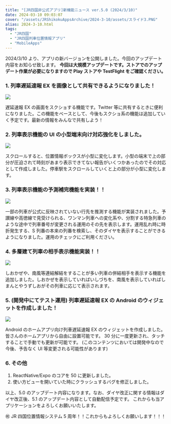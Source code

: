 ```yaml
---
title: "[JR四国非公式アプリ]新機能ニュース ver.5.0 (2024/3/10)"
date: 2024-03-10 09:03:07
cover: "/assets/JRShikokuAppsArchive/2024-3-10/assets/スライド3.PNG"
alias: 2024-3-10.html
tags:
  - "JR四国"
  - "JR四国列車位置情報アプリ"
  - "MobileApps"
---
```


2024/3/10 より、アプリの新バージョンを公開しました。今回のアップデート内容をお知らせ致します。
**今回は大規模アップデートです。ストアでのアップデート作業が必要になりますので Play ストアや TestFlight をご確認ください。**

### **1\. 列車遅延速報 EX を画像として共有できるようになりました！**

![](/assets/JRShikokuAppsArchive/2024-3-10/assets/スライド2.PNG)

遅延速報 EX の画面をスクショする機能です。Twitter 等に共有するときに便利になりました。この機能をベースとして、今後もスクショ系の機能は追加していく予定です。最新の情報をみんなで共有しよう！

### **2\. 列車表示機能の UI の小型端末向け対応強化をしました。**

![](/assets/JRShikokuAppsArchive/2024-3-10/assets/スライド3.PNG)

スクロールすると、位置情報ボックスが小型に変化します。小型の端末で上の部分が圧迫されて時刻があまり表示できてない報告がいくつかあったのでその対応として作成しました。停車駅をスクロールしていくと上の部分が小型に変化します。

### **3\. 列車表示機能の予測補完機能を実装！！**

![](/assets/JRShikokuAppsArchive/2024-3-10/assets/スライド4.PNG)

一部の列車が公式に反映されていない行先を推測する機能が実装されました。予讃線や高徳線で見受けられる、ワンマン列車への変化系や、分割する特急列車のような途中で列車番号が変更される運用のその先を表示します。運用乱れ時に時折発生する、S 列番の本来の列番を検索し、そのダイヤを表示することができるようになりました。運用のチェックにご利用ください。

### **4\. 多層建て列車の相手表示機能実装！！**

![](/assets/JRShikokuAppsArchive/2024-3-10/assets/スライド5.PNG)

しおかぜや、南風等連結解結をすることが多い列車の併結相手を表示する機能を追加しました。しおかぜを表示していればいしづちを、南風を表示していればしまんとやうずしおがその列車に応じて表示されます。

### **5\. (開発中にてテスト運用) 列車遅延速報 EX の Android のウィジェットを作成しました！**

![](/assets/JRShikokuAppsArchive/2024-3-10/assets/スライド6.PNG)

Android のホームアプリ向け列車遅延速報 EX のウィジェットを作成しました。皆さんのホームアプリから自由に設置可能です。
30 分に一度更新され、タッチすることで手動でも更新が可能です。
(このコンテンツにおいては開発中なので今後、予告なく UI 等変更される可能性があります)

### **6\. その他**

1. ReactNative/Expo のコアを 50 に更新しました。
2. 使い方ビューを開いていた時にクラッシュするバグを修正しました。

以上、5.0 のアップデート内容になります。なお、ダイヤ改正に関する情報はダイヤ改正後、5.1 のアップデート内容として自動配信予定です。
これからも当アプリケーションをよろしくお願いいたします。

㊗ JR 四国位置情報システム 5 周年！！これからもよろしくお願いします！！！
